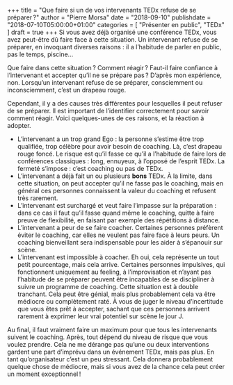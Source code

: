 +++
title      = "Que faire si un de vos intervenants TEDx refuse de se préparer ?"
author     = "Pierre Morsa"
date        = "2018-09-10"
publishdate = "2018-07-10T05:00:00+01:00" 
categories = [ "Présenter en public", "TEDx" ]
draft      = true
+++
Si vous avez déjà organisé une conférence TEDx, vous avez peut-être dû faire face à cette situation. Un intervenant refuse de se préparer, en invoquant diverses raisons : il a l’habitude de parler en public, pas le temps, piscine...

Que faire dans cette situation ? Comment réagir ? Faut-il faire confiance à l’intervenant et accepter qu’il ne se prépare pas ? D’après mon expérience, non. Lorsqu’un intervenant refuse de se préparer, consciemment ou inconsciemment, c’est un drapeau rouge.

Cependant, il y a des causes très différentes pour lesquelles il peut refuser de se préparer. Il est important de l’identifier correctement pour savoir comment réagir. Voici quelques-unes de ces raisons, et la réaction à adopter.

* L’intervenant a un trop grand Ego : la personne s’estime être trop qualifiée, trop célèbre pour avoir besoin de coaching. Là, c’est drapeau rouge foncé. Le risque est qu’il fasse ce qu’il a l’habitude de faire lors de conférences classiques : long, ennuyeux, à l’opposé de l’esprit TEDx. La fermeté s’impose : c’est coaching ou pas de TEDx.
* L’intervenant a déjà fait un ou plusieurs **bons** TEDx. À la limite, dans cette situation, on peut accepter qu’il ne fasse pas le coaching, mais en général ces personnes connaissent la valeur du coaching et refusent très rarement.
* L’intervenant est surchargé et veut faire l’impasse sur la préparation : dans ce cas il faut qu’il fasse quand même le coaching, quitte à faire preuve de flexibilité, en faisant par exemple des répétitions à distance.
* L’intervenant a peur de se faire coacher. Certaines personnes préfèrent éviter le coaching, car elles ne veulent pas faire face à leurs peurs. Un coaching bienveillant sera indispensable pour les aider à s’épanouir sur scène. 
* L’intervenant est impossible à coacher. Eh oui, cela représente un tout petit pourcentage, mais cela arrive. Certaines personnes impulsives, qui fonctionnent uniquement au feeling, à l’improvisation et n’ayant pas l’habitude de se préparer peuvent être incapables de se discipliner à suivre un programme de coaching. Cette situation est à double tranchant. Cela peut être génial, mais plus probablement cela va être médiocre ou complètement raté. À vous de juger le niveau d’incertitude que vous êtes prêt à accepter, sachant que ces personnes arrivent rarement à exprimer leur vrai potentiel sur scène le jour J.

Au final, il faut vraiment faire un maximum pour que tous les intervenants suivent le coaching. Après, tout dépend du niveau de risque que vous voulez prendre. Cela ne me dérange pas qu’une ou deux interventions gardent une part d’imprévu dans un événement TEDx, mais pas plus. En tant qu’organisateur c’est un peu stressant. Cela donnera probablement quelque chose de médiocre, mais si vous avez de la chance cela peut créer un moment exceptionnel !

